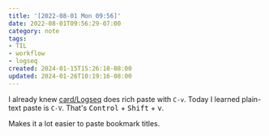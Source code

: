 ```yaml
---
title: '[2022-08-01 Mon 09:56]'
date: 2022-08-01T09:56:29-07:00
category: note
tags:
- TIL
- workflow
- logseq
created: 2024-01-15T15:26:10-08:00
updated: 2024-01-26T10:19:16-08:00
---
```


I already knew [card/Logseq](../../../card/Logseq.md) does rich paste with `C-v`. Today I learned plain-text paste is `C-V`. That's <kbd>Control</kbd> + <kbd>Shift</kbd> + <kbd>v</kbd>.

Makes it a lot easier to paste bookmark titles.
